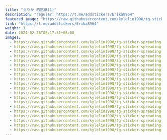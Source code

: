 ```yaml
---
title: "えりか 的贴纸(1)"
description: "regular: https://t.me/addstickers/Erika8964"
featured_image: "https://raw.githubusercontent.com/kylelin1998/tg-sticker-spreading-worldwide-images/main/img/447a662a-8171-4fe9-86de-65bd5eeb6c82.jpg"
link: "https://t.me/addstickers/Erika8964"
weight: 3
date: 2024-02-26T08:17:51+08:00
images:
  - https://raw.githubusercontent.com/kylelin1998/tg-sticker-spreading-worldwide-images/main/img/447a662a-8171-4fe9-86de-65bd5eeb6c82.jpg
  - https://raw.githubusercontent.com/kylelin1998/tg-sticker-spreading-worldwide-images/main/img/fd5b2133-6de0-400c-a3cb-91aa808c70b7.jpg
  - https://raw.githubusercontent.com/kylelin1998/tg-sticker-spreading-worldwide-images/main/img/514d9467-a329-4e2a-97a7-7b7da5b324e5.jpg
  - https://raw.githubusercontent.com/kylelin1998/tg-sticker-spreading-worldwide-images/main/img/588f8053-ae26-42e3-abf3-c93845b3969a.jpg
  - https://raw.githubusercontent.com/kylelin1998/tg-sticker-spreading-worldwide-images/main/img/c2fcbea3-1b80-45e3-a3c4-f88143606396.jpg
  - https://raw.githubusercontent.com/kylelin1998/tg-sticker-spreading-worldwide-images/main/img/d961fc72-02c2-4288-a069-278ce3664fd8.jpg
  - https://raw.githubusercontent.com/kylelin1998/tg-sticker-spreading-worldwide-images/main/img/c37609bb-eac9-4fda-bbe0-2ff30ccafd27.jpg
  - https://raw.githubusercontent.com/kylelin1998/tg-sticker-spreading-worldwide-images/main/img/5491e5dc-44a9-4d78-89ec-3f692993f74a.jpg
  - https://raw.githubusercontent.com/kylelin1998/tg-sticker-spreading-worldwide-images/main/img/f7f8e755-90b2-4e70-a7c2-996f089ec7a5.jpg
  - https://raw.githubusercontent.com/kylelin1998/tg-sticker-spreading-worldwide-images/main/img/0177ff8f-1ee2-45ca-b514-a6e401727982.jpg
  - https://raw.githubusercontent.com/kylelin1998/tg-sticker-spreading-worldwide-images/main/img/17f25c54-fda1-4502-a1cb-904c6f35a355.jpg
  - https://raw.githubusercontent.com/kylelin1998/tg-sticker-spreading-worldwide-images/main/img/a2740d8e-404e-4524-8caa-629e4b06fa3c.jpg
  - https://raw.githubusercontent.com/kylelin1998/tg-sticker-spreading-worldwide-images/main/img/c2b96913-882c-4203-9b22-d8d7d3cafaf8.jpg
  - https://raw.githubusercontent.com/kylelin1998/tg-sticker-spreading-worldwide-images/main/img/6ec2080e-e784-465c-b432-16d9ffb6436b.jpg
  - https://raw.githubusercontent.com/kylelin1998/tg-sticker-spreading-worldwide-images/main/img/55bf84c7-20f3-408f-ae0d-800889463eed.jpg
  - https://raw.githubusercontent.com/kylelin1998/tg-sticker-spreading-worldwide-images/main/img/35b24fd6-58a7-4189-a682-ab0c00c89d57.jpg
  - https://raw.githubusercontent.com/kylelin1998/tg-sticker-spreading-worldwide-images/main/img/d0d1d215-539a-40b1-a089-cca9c6639693.jpg
  - https://raw.githubusercontent.com/kylelin1998/tg-sticker-spreading-worldwide-images/main/img/d5f44e18-19db-43e0-9c4f-25128777d3e6.jpg
  - https://raw.githubusercontent.com/kylelin1998/tg-sticker-spreading-worldwide-images/main/img/437b2066-7b9d-447b-94d9-b03150fbf42f.jpg
  - https://raw.githubusercontent.com/kylelin1998/tg-sticker-spreading-worldwide-images/main/img/801a2cbf-8504-4dfd-8a58-675d79ef9732.jpg
---
```

